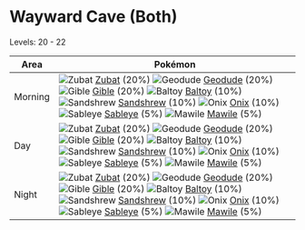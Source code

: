 # Wayward Cave (Both)
Levels: 20 - 22

Area       | Pokémon
---        | ---
Morning    | ![][041]  [Zubat] (20%) ![][074]  [Geodude] (20%) ![][443]  [Gible] (20%)  ![][343]  [Baltoy] (10%) ![][027]  [Sandshrew] (10%) ![][095]  [Onix] (10%)  ![][302]  [Sableye] (5%) ![][303]  [Mawile] (5%)
Day        | ![][041]  [Zubat] (20%) ![][074]  [Geodude] (20%) ![][443]  [Gible] (20%)  ![][343]  [Baltoy] (10%) ![][027]  [Sandshrew] (10%) ![][095]  [Onix] (10%)  ![][302]  [Sableye] (5%) ![][303]  [Mawile] (5%)
Night      | ![][041]  [Zubat] (20%) ![][074]  [Geodude] (20%) ![][443]  [Gible] (20%)  ![][343]  [Baltoy] (10%) ![][027]  [Sandshrew] (10%) ![][095]  [Onix] (10%)  ![][302]  [Sableye] (5%) ![][303]  [Mawile] (5%)


[027]: https://raw.githubusercontent.com/PokeAPI/sprites/master/sprites/pokemon/27.png "Sandshrew"
[041]: https://raw.githubusercontent.com/PokeAPI/sprites/master/sprites/pokemon/41.png "Zubat"
[074]: https://raw.githubusercontent.com/PokeAPI/sprites/master/sprites/pokemon/74.png "Geodude"
[095]: https://raw.githubusercontent.com/PokeAPI/sprites/master/sprites/pokemon/95.png "Onix"
[302]: https://raw.githubusercontent.com/PokeAPI/sprites/master/sprites/pokemon/302.png "Sableye"
[303]: https://raw.githubusercontent.com/PokeAPI/sprites/master/sprites/pokemon/303.png "Mawile"
[343]: https://raw.githubusercontent.com/PokeAPI/sprites/master/sprites/pokemon/343.png "Baltoy"
[443]: https://raw.githubusercontent.com/PokeAPI/sprites/master/sprites/pokemon/443.png "Gible"
[Sandshrew]: pokemon_changes/027/
[Zubat]: pokemon_changes/041/
[Geodude]: pokemon_changes/074/
[Onix]: pokemon_changes/095/
[Sableye]: pokemon_changes/302/
[Mawile]: pokemon_changes/303/
[Baltoy]: pokemon_changes/343/
[Gible]: pokemon_changes/443/
